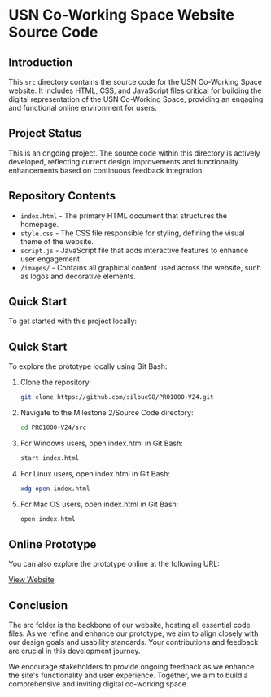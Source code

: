 # USN Co-Working Space Website Source Code

## Introduction
This `src` directory contains the source code for the USN Co-Working Space website. It includes HTML, CSS, and JavaScript files critical for building the digital representation of the USN Co-Working Space, providing an engaging and functional online environment for users.

## Project Status
This is an ongoing project. The source code within this directory is actively developed, reflecting current design improvements and functionality enhancements based on continuous feedback integration.

## Repository Contents
- `index.html` - The primary HTML document that structures the homepage.
- `style.css` - The CSS file responsible for styling, defining the visual theme of the website.
- `script.js` - JavaScript file that adds interactive features to enhance user engagement.
- `/images/` - Contains all graphical content used across the website, such as logos and decorative elements.

## Quick Start
To get started with this project locally:

## Quick Start
To explore the prototype locally using Git Bash:
1. Clone the repository:
      ```bash
      git clone https://github.com/silbue98/PRO1000-V24.git
      
2. Navigate to the Milestone 2/Source Code directory:
      ```bash
     cd PRO1000-V24/src
 
3. For Windows users, open index.html in Git Bash:
     ```bash
    start index.html
     
4. For Linux users, open index.html in Git Bash:
     ```bash
   xdg-open index.html

5. For Mac OS users, open index.html in Git Bash:
      ```bash
      open index.html

## Online Prototype

You can also explore the prototype online at the following URL:

[View Website](https://arcanix.no/USN/)


## Conclusion

The src folder is the backbone of our website, hosting all essential code files. As we refine and enhance our prototype, we aim to align closely with our design goals and usability standards. Your contributions and feedback are crucial in this development journey.

We encourage stakeholders to provide ongoing feedback as we enhance the site's functionality and user experience. Together, we aim to build a comprehensive and inviting digital co-working space.


